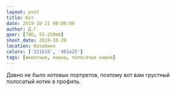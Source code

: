 ```yaml
---
layout: post
title: Кот
date: 2019-10-21 00:00:00
author: Д.Г.
gear: [70D, 55-250mm]
shoot_date: 2019-10-20
location: Нахабино
colors: ['221618', '461e25']
tags: [животные, кошки, полосатые кошки]
---
```

Давно не было котовых портретов, поэтому вот вам грустный полосатый котик в профиль.
